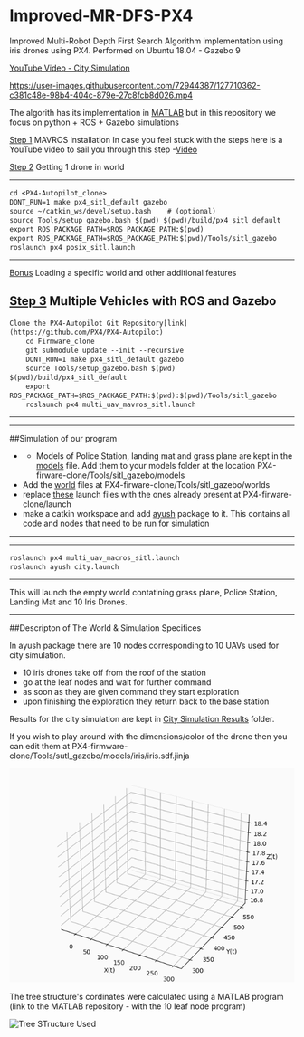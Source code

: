# Improved-MR-DFS-PX4
Improved Multi-Robot Depth First Search Algorithm implementation using iris drones using PX4.
Performed on Ubuntu 18.04 - Gazebo 9



[YouTube Video - City Simulation](https://youtu.be/wWeWIQ98zS8)

https://user-images.githubusercontent.com/72944387/127710362-c381c48e-98b4-404c-879e-27c8fcb8d026.mp4


The algorith has its implementation in [MATLAB](https://github.com/Ayush8120/MR-DFS) but in this repository we focus on python + ROS + Gazebo simulations


[Step 1](https://docs.px4.io/master/en/ros/mavros_installation.html) MAVROS installation
In case you feel stuck with the steps here is a YouTube video to sail you through this step -[Video](https://www.youtube.com/watch?v=jBTikChu02E) 


[Step 2](https://docs.px4.io/master/en/simulation/ros_interface.html) Getting 1 drone in world

---
	cd <PX4-Autopilot_clone>
	DONT_RUN=1 make px4_sitl_default gazebo
	source ~/catkin_ws/devel/setup.bash    # (optional)
	source Tools/setup_gazebo.bash $(pwd) $(pwd)/build/px4_sitl_default
	export ROS_PACKAGE_PATH=$ROS_PACKAGE_PATH:$(pwd)
	export ROS_PACKAGE_PATH=$ROS_PACKAGE_PATH:$(pwd)/Tools/sitl_gazebo
	roslaunch px4 posix_sitl.launch	
---

[Bonus](https://docs.px4.io/master/en/simulation/gazebo.html#set_world) Loading a specific world and other additional features

[Step 3](https://docs.px4.io/master/en/simulation/multi_vehicle_simulation_gazebo.html) Multiple Vehicles with ROS and Gazebo 
---
	Clone the PX4-Autopilot Git Repository[link](https://github.com/PX4/PX4-Autopilot)
		cd Firmware_clone
		git submodule update --init --recursive
		DONT_RUN=1 make px4_sitl_default gazebo
		source Tools/setup_gazebo.bash $(pwd) $(pwd)/build/px4_sitl_default
		export ROS_PACKAGE_PATH=$ROS_PACKAGE_PATH:$(pwd):$(pwd)/Tools/sitl_gazebo
		roslaunch px4 multi_uav_mavros_sitl.launch
---

-------------
##Simulation of our program
- - Models of Police Station, landing mat and grass plane are kept in the [models](https://github.com/Ayush8120/Improved-MR-DFS-PX4/tree/main/models) file. Add them to your models folder at the location PX4-firware-clone/Tools/sitl_gazebo/models
- Add the [world](https://github.com/Ayush8120/Improved-MR-DFS-PX4/tree/main/worlds) files at PX4-firware-clone/Tools/sitl_gazebo/worlds
- replace [these](https://github.com/Ayush8120/Improved-MR-DFS-PX4/tree/main/launch) launch files with the ones already present at PX4-firware-clone/launch
- make a catkin workspace and add [ayush](https://github.com/Ayush8120/Improved-MR-DFS-PX4/tree/main/ayush) package to it. This contains all code and nodes that need to be run for simulation
-------------

---
	roslaunch px4 multi_uav_macros_sitl.launch
	roslaunch ayush city.launch 
---
This will launch the empty world contatining grass plane, Police Station, Landing Mat and 10 Iris Drones.

-------------------------
##Descripton of The World & Simulation Specifices

In ayush package there are 10 nodes corresponding to 10 UAVs used for city simulation. 
- 10 iris drones take off from the roof of the station
- go at the leaf nodes and wait for further command 
- as soon as they are given command they start exploration
- upon finishing the exploration they return back to the base station
  
Results for the city simulation are kept in [City Simulation Results](https://github.com/Ayush8120/Improved-MR-DFS-PX4/tree/main/City%20Simulation%20Results) folder.


If you wish to play around with the dimensions/color of the drone then you can edit them at PX4-firmware-clone/Tools/sutl_gazebo/models/iris/iris.sdf.jinja

![8th Robot Path GIF ](https://raw.githubusercontent.com/Ayush8120/Improved-MR-DFS-PX4/main/City%20Simulation/8_th_UAV_animation.gif)

The tree structure's cordinates were calculated using a MATLAB program (link to the MATLAB repository - with the 10 leaf node program)


![Tree STructure Used](https://user-images.githubusercontent.com/72944387/127738425-48e0018a-57c9-4310-83b7-173cfb439662.jpg)

